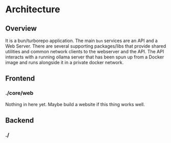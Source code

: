 # Architecture

## Overview

It is a bun/turborepo application. The main `bun` services are an API and a Web Server. There are several supporting packages/libs that provide shared utilities and common network clients to the webserver and the API. The API interacts with a running ollama server that has been spun up from a Docker image and runs alongside it in a private docker network.

## Frontend

### ./core/web

Nothing in here yet. Maybe build a website if this thing works well.

## Backend 

### ./